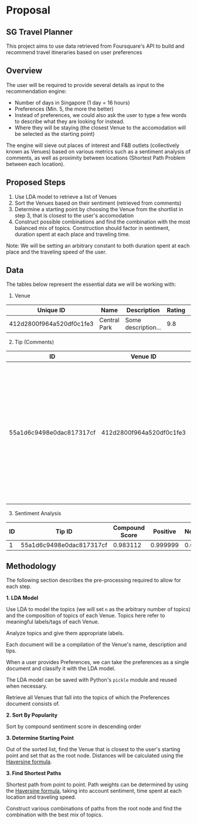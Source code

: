 # Proposal

## SG Travel Planner

This project aims to use data retrieved from Foursquare's API to build and recommend travel itineraries based on user preferences

## Overview

The user will be required to provide several details as input to the recommendation engine:

* Number of days in Singapore (1 day = 16 hours)
* Preferences (Min. 5, the more the better)
* Instead of preferences, we could also ask the user to type a few words to describe what they are looking for instead.
* Where they will be staying (the closest Venue to the accomodation will be selected as the starting point)

The engine will sieve out places of interest and F&B outlets (collectively known as Venues) based on various metrics such as a sentiment analysis of comments, as well as proximity between locations (Shortest Path Problem between each location).


## Proposed Steps

1. Use LDA model to retrieve a list of Venues
2. Sort the Venues based on their sentiment (retrieved from comments)
3. Determine a starting point by choosing the Venue from the shortlist in step 3, that is closest to the user's accomodation
4. Construct possible combinations and find the combination with the most balanced mix of topics. Construction should factor in sentiment, duration spent at each place and traveling time.

Note: We will be setting an arbitrary constant to both duration spent at each place and the traveling speed of the user.

## Data

The tables below represent the essential data we will be working with:

1. Venue

| Unique ID                | Name         | Description         | Rating | Lat               | Long               | Thumbnail             |
| ------------------------ | ------------ | ------------------- | ------ | ----------------- | ------------------ | --------------------- |
| 412d2800f964a520df0c1fe3 | Central Park | Some description... | 9.8    | 40.78408342593807 | -73.96485328674316 | someurl/thumbnail.jpg |

2. Tip (Comments)

| ID                        | Venue ID                 | Tip     |
| ------------------------- | -------------------------| ------- |
| 55a1d6c9498e0dac817317cf  | 412d2800f964a520df0c1fe3 | A true lower east side spectacle with a retractable rooftop and dance floor in the basement. Come here for the nights you won't remember with the friends you won't forget! |

3. Sentiment Analysis

| ID | Tip ID                   | Compound Score | Positive | Neutral | Negative |
| -- | ------------------------ | -------------- | -------- | ------- | -------- |
| 1  | 55a1d6c9498e0dac817317cf | 0.983112       | 0.999999 | 0.6523  | 0.100232 |


## Methodology

The following section describes the pre-processing required to allow for each step.

**1. LDA Model**

Use LDA to model the topics (we will set `n` as the arbitrary number of topics) and the composition of topics of each Venue. Topics here refer to meaningful labels/tags of each Venue.

Analyze topics and give them appropriate labels.

Each document will be a compilation of the Venue's name, description and tips.

When a user provides Preferences, we can take the preferences as a single document and classify it with the LDA model.

The LDA model can be saved with Python's `pickle` module and reused when necessary.

Retrieve all Venues that fall into the topics of which the Preferences document consists of.

**2. Sort By Popularity**

Sort by compound sentiment score in descending order

**3. Determine Starting Point**

Out of the sorted list, find the Venue that is closest to the user's starting point and set that as the root node. Distances will be calculated using the [Haversine formula](https://en.wikipedia.org/wiki/Haversine_formula).

**3. Find Shortest Paths**

Shortest path from point to point. Path weights can be determined by using the [Haversine formula](https://en.wikipedia.org/wiki/Haversine_formula), taking into account sentiment, time spent at each location and traveling speed.

Construct various combinations of paths from the root node and find the combination with the best mix of topics.